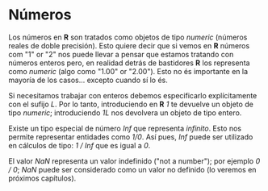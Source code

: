 
# Números

Los números en __R__ son tratados como objetos de tipo _numeric_ (números reales de doble precisión). Esto quiere decir que si vemos en __R__ números com "1" or "2" nos puede llevar a pensar que estamos tratando con números enteros pero, en realidad detrás de bastidores __R__ los representa como _numeric_ (algo como "1.00" or "2.00"). Esto no és importante en la mayoría de los casos... excepto cuando sí lo és.

Si necesitamos trabajar con enteros debemos especificarlo explícitamente con el sufijo _L_. Por lo tanto, introduciendo en __R__ _1_ te devuelve un objeto de tipo _numeric_; introduciendo _1L_ nos devolvera un objeto de tipo entero.

Existe un tipo especial de número _Inf_ que representa _infinito_. Esto nos permite representar entidades como _1/0_. Así pues, _Inf_ puede ser utilizado en cálculos de tipo: _1 / Inf_ que es igual a _0_.

El valor _NaN_ representa un valor indefinido ("not a number"); por ejemplo _0 / 0_; _NaN_ puede ser considerado como un valor no definido (lo veremos en próximos capítulos).

